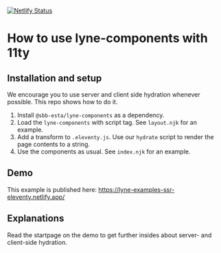 [![Netlify Status](https://api.netlify.com/api/v1/badges/d06e00b0-5889-4d8e-809b-59a911133e59/deploy-status)](https://lyne-examples-ssr-eleventy.netlify.app/)

# How to use lyne-components with 11ty

## Installation and setup

We encourage you to use server and client side hydration whenever possible. This repo shows how to do it.

1. Install `@sbb-esta/lyne-components` as a dependency.
2. Load the `lyne-components` with script tag. See `layout.njk` for an example.
3. Add a transform to `.eleventy.js`. Use our `hydrate` script to render the page contents to a string.
4. Use the components as usual. See `index.njk` for an example.

## Demo

This example is published here: https://lyne-examples-ssr-eleventy.netlify.app/

## Explanations

Read the startpage on the demo to get further insides about server- and client-side hydration.
